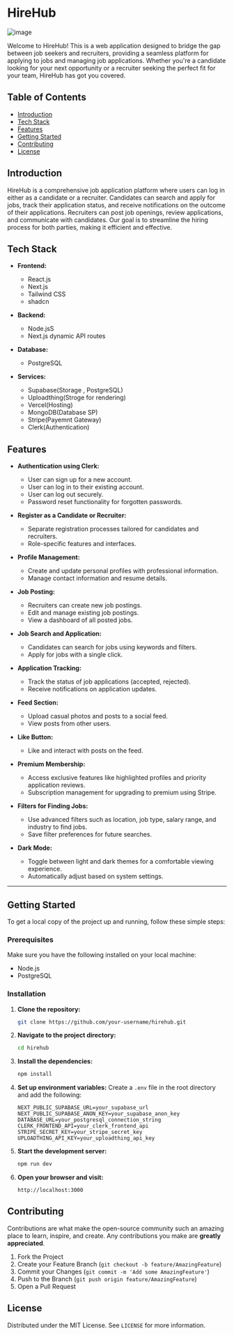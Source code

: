 # HireHub

![image](https://github.com/UdayRajVadeghar/HireHubv1/assets/98938345/0c07bf0e-9787-43ea-9320-678abd08e475)


Welcome to HireHub! This is a web application designed to bridge the gap between job seekers and recruiters, providing a seamless platform for applying to jobs and managing job applications. Whether you're a candidate looking for your next opportunity or a recruiter seeking the perfect fit for your team, HireHub has got you covered.

## Table of Contents

- [Introduction](#introduction)
- [Tech Stack](#tech-stack)
- [Features](#features)
- [Getting Started](#getting-started)
- [Contributing](#contributing)
- [License](#license)

## Introduction

HireHub is a comprehensive job application platform where users can log in either as a candidate or a recruiter. Candidates can search and apply for jobs, track their application status, and receive notifications on the outcome of their applications. Recruiters can post job openings, review applications, and communicate with candidates. Our goal is to streamline the hiring process for both parties, making it efficient and effective.

## Tech Stack

- **Frontend:**
  - React.js
  - Next.js
  - Tailwind CSS
  - shadcn

- **Backend:**
  - Node.jsS
  - Next.js dynamic API routes

- **Database:**
  - PostgreSQL

- **Services:**
  - Supabase(Storage , PostgreSQL)
  - Uploadthing(Stroge for rendering)
  - Vercel(Hosting)
  - MongoDB(Database SP)
  - Stripe(Payemnt Gateway)
  - Clerk(Authentication)

## Features

- **Authentication using Clerk:**
  - User can sign up for a new account.
  - User can log in to their existing account.
  - User can log out securely.
  - Password reset functionality for forgotten passwords.

- **Register as a Candidate or Recruiter:**
  - Separate registration processes tailored for candidates and recruiters.
  - Role-specific features and interfaces.

- **Profile Management:**
  - Create and update personal profiles with professional information.
  - Manage contact information and resume details.

- **Job Posting:**
  - Recruiters can create new job postings.
  - Edit and manage existing job postings.
  - View a dashboard of all posted jobs.

- **Job Search and Application:**
  - Candidates can search for jobs using keywords and filters.
  - Apply for jobs with a single click.

- **Application Tracking:**
  - Track the status of job applications (accepted, rejected).
  - Receive notifications on application updates.

- **Feed Section:**
  - Upload casual photos and posts to a social feed.
  - View posts from other users.

- **Like Button:**
  - Like and interact with posts on the feed.

- **Premium Membership:**
  - Access exclusive features like highlighted profiles and priority application reviews.
  - Subscription management for upgrading to premium using Stripe.

- **Filters for Finding Jobs:**
  - Use advanced filters such as location, job type, salary range, and industry to find jobs.
  - Save filter preferences for future searches.

- **Dark Mode:**
  - Toggle between light and dark themes for a comfortable viewing experience.
  - Automatically adjust based on system settings.

---

## Getting Started

To get a local copy of the project up and running, follow these simple steps:

### Prerequisites

Make sure you have the following installed on your local machine:

- Node.js
- PostgreSQL

### Installation

1. **Clone the repository:**
   ```bash
   git clone https://github.com/your-username/hirehub.git
   ```

2. **Navigate to the project directory:**
   ```bash
   cd hirehub
   ```

3. **Install the dependencies:**
   ```bash
   npm install
   ```

4. **Set up environment variables:**
   Create a `.env` file in the root directory and add the following:
   ```env
   NEXT_PUBLIC_SUPABASE_URL=your_supabase_url
   NEXT_PUBLIC_SUPABASE_ANON_KEY=your_supabase_anon_key
   DATABASE_URL=your_postgresql_connection_string
   CLERK_FRONTEND_API=your_clerk_frontend_api
   STRIPE_SECRET_KEY=your_stripe_secret_key
   UPLOADTHING_API_KEY=your_uploadthing_api_key
   ```

5. **Start the development server:**
   ```bash
   npm run dev
   ```

6. **Open your browser and visit:**
   ```
   http://localhost:3000
   ```

## Contributing

Contributions are what make the open-source community such an amazing place to learn, inspire, and create. Any contributions you make are **greatly appreciated**.

1. Fork the Project
2. Create your Feature Branch (`git checkout -b feature/AmazingFeature`)
3. Commit your Changes (`git commit -m 'Add some AmazingFeature'`)
4. Push to the Branch (`git push origin feature/AmazingFeature`)
5. Open a Pull Request

## License

Distributed under the MIT License. See `LICENSE` for more information.


